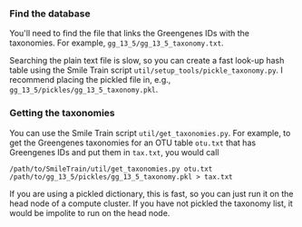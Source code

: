 ### Find the database
You'll need to find the file that links the Greengenes IDs with the taxonomies. For example, `gg_13_5/gg_13_5_taxonomy.txt`.

Searching the plain text file is slow, so you can create a fast look-up hash table using the Smile Train script `util/setup_tools/pickle_taxonomy.py`. I recommend placing the pickled file in, e.g., `gg_13_5/pickles/gg_13_5_taxonomy.pkl`.

### Getting the taxonomies
You can use the Smile Train script `util/get_taxonomies.py`. For example, to get the Greengenes taxonomies for an OTU table `otu.txt` that has Greengenes IDs and put them in `tax.txt`, you would call

`/path/to/SmileTrain/util/get_taxonomies.py otu.txt /path/to/gg_13_5/pickles/gg_13_5_taxonomy.pkl > tax.txt`

If you are using a pickled dictionary, this is fast, so you can just run it on the head node of a compute cluster. If you have not pickled the taxonomy list, it would be impolite to run on the head node.